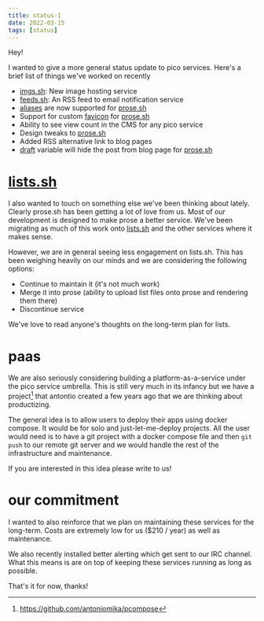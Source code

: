 ```yaml
---
title: status-1
date: 2022-03-15
tags: [status]
---
```


Hey!

I wanted to give a more general status update to pico services. Here's a brief
list of things we've worked on recently

- [imgs.sh](https://imgs.sh): New image hosting service
- [feeds.sh](https://feeds.sh): An RSS feed to email notification service
- [aliases](https://prose.sh/help#blog-readme) are now supported for
  [prose.sh](https://prose.sh)
- Support for custom [favicon](https://prose.sh/help#blog-readme) for
  [prose.sh](https://prose.sh)
- Ability to see view count in the CMS for any pico service
- Design tweaks to [prose.sh](https://prose.sh)
- Added RSS alternative link to blog pages
- [draft](https://prose.sh/help#hugo-support) variable will hide the post from
  blog page for [prose.sh](https://prose.sh)

# [lists.sh](https://lists.sh)

I also wanted to touch on something else we've been thinking about lately.
Clearly prose.sh has been getting a lot of love from us. Most of our development
is designed to make prose a better service. We've been migrating as much of this
work onto [lists.sh](https://lists.sh) and the other services where it makes
sense.

However, we are in general seeing less engagement on lists.sh. This has been
weighing heavily on our minds and we are considering the following options:

- Continue to maintain it (it's not much work)
- Merge it into prose (ability to upload list files onto prose and rendering
  them there)
- Discontinue service

We've love to read anyone's thoughts on the long-term plan for lists.

# paas

We are also seriously considering building a platform-as-a-service under the
pico service umbrella. This is still very much in its infancy but we have a
project[^1] that antontio created a few years ago that we are thinking about
productizing.

The general idea is to allow users to deploy their apps using docker compose. It
would be for solo and just-let-me-deploy projects. All the user would need is to
have a git project with a docker compose file and then `git push` to our remote
git server and we would handle the rest of the infrastructure and maintenance.

If you are interested in this idea please write to us!

[^1]: https://github.com/antoniomika/pcompose

# our commitment

I wanted to also reinforce that we plan on maintaining these services for the
long-term. Costs are extremely low for us ($210 / year) as well as maintenance.

We also recently installed better alerting which get sent to our IRC channel.
What this means is are on top of keeping these services running as long as
possible.

That's it for now, thanks!
